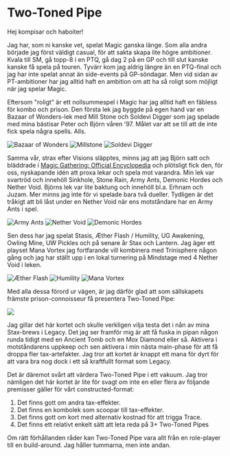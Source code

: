 # Two-Toned Pipe

Hej kompisar och haboiter!

Jag har, som ni kanske vet, spelat Magic ganska länge. Som alla andra började
jag först väldigt casual, för att sakta skapa lite högre ambitioner. Kvala till
SM, gå topp-8 i en PTQ, gå dag 2 på en GP och till slut kanske kanske få spela
på touren. Tyvärr kom jag aldrig längre än en PTQ-final och jag har inte spelat
annat än side-events på GP-söndagar. Men vid sidan av PT-ambitioner har jag
alltid haft en ambition om att ha så roligt som möjligt när jag spelar Magic.

Eftersom "roligt" är ett nollsummespel i Magic har jag alltid haft en fäbless
för kombo och prison. Den första lek jag byggde på egen hand var en Bazaar of
Wonders-lek med Mill Stone och Soldevi Digger som jag spelade med mina bästisar
Peter och Björn våren '97. Målet var att se till att de inte fick spela några
spells. Alls.

![Bazaar of Wonders][2]
![Millstone][3]
![Soldevi Digger][4]

Samma vår, strax efter Visions släpptes, minns jag att jag Björn satt och
bläddrade i [Magic Gathering: Official Encyclopedia][1] och plötsligt fick den,
för oss, nyskapande idén att proxa lekar och spela mot varandra. Min lek var
svartröd och innehöll Sinkhole, Stone Rain, Army Ants, Demonic Hordes och Nether
Void. Björns lek var lite baktung och innehöll bl.a. Erhnam och Juzam. Mer minns
jag inte för vi spelade bara två dueller. Tydligen är det tråkigt att bli låst
under en Nether Void när ens motståndare har en Army Ants i spel.

![Army Ants][5]
![Nether Void][6]
![Demonic Hordes][11]

Sen dess har jag spelat Stasis, Æther Flash / Humility, UG Awakening, Owling
Mine, UW Pickles och på senare år Stax och Lantern. Jag äger ett playset Mana
Vortex jag fortfarande vill kombinera med Trinisphere någon gång och jag har
ställt upp i en lokal turnering på Mindstage med 4 Nether Void i leken.

![Æther Flash][7]
![Humility][8]
![Mana Vortex][9]

Med alla dessa förord ur vägen, är jag därför glad att som sällskapets främste
prison-connoisseur få presentera Two-Toned Pipe:

![][10]

Jag gillar det här kortet och skulle verkligen vilja testa det i nån av mina
Stax-brews i Legacy. Det jag ser framför mig är att få fuska in pipan någon
runda tidigt med en Ancient Tomb och en Mox Diamond eller så. Aktivera i
motståndarens uppkeep och sen aktivera i min nästa main-phase för att få droppa
fler tax-artefakter. Jag tror att kortet är knappt ett mana för dyrt för att
vara bra nog dock i ett så kraftfullt format som Legacy.

Det är däremot svårt att värdera Two-Toned Pipe i ett vakuum. Jag tror nämligen
det här kortet är lite för svagt om inte en eller flera av följande premisser
gäller för vårt constructed-format:

1. Det finns gott om andra tax-effekter.
2. Det finns en kombolek som scoopar till tax-effekter.
3. Det finns gott om kort med alternativ kostnad för att trigga Trace.
4. Det finns ett relativt enkelt sätt att leta reda på 3+ Two-Toned Pipes

Om rätt förhållanden råder kan Two-Toned Pipe vara allt från en role-player till
en build-around. Jag håller tummarna, men inte andan.

[1]: https://www.amazon.co.uk/Magic-Gathering-Official-Encyclopedia-Complete/dp/1560251409
[2]: ./bazaarofwonders.hq.jpg
[3]: ./millstone.hq.jpg
[4]: ./soldevidigger.hq.jpg
[5]: ./armyants.hq.jpg
[6]: ./nethervoid.hq.jpg
[7]: ./aetherflash.hq.jpg
[8]: ./humility.hq.jpg
[9]: ./manavortex.hq.jpg
[10]: ./preview.jpg
[11]: ./demonichordes.hq.jpg
